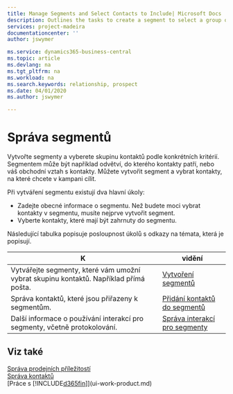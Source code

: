 ```yaml
---
title: Manage Segments and Select Contacts to Include| Microsoft Docs
description: Outlines the tasks to create a segment to select a group of contacts according to specific criteria, for example, contacts in a particular industry that you want to target.
services: project-madeira
documentationcenter: ''
author: jswymer

ms.service: dynamics365-business-central
ms.topic: article
ms.devlang: na
ms.tgt_pltfrm: na
ms.workload: na
ms.search.keywords: relationship, prospect
ms.date: 04/01/2020
ms.author: jswymer

---
```

# Správa segmentů
Vytvořte segmenty a vyberete skupinu kontaktů podle konkrétních kritérií. Segmentem může být například odvětví, do kterého kontakty patří, nebo váš obchodní vztah s kontakty. Můžete vytvořit segment a vybrat kontakty, na které chcete v kampani cílit.

Při vytváření segmentu existují dva hlavní úkoly:

* Zadejte obecné informace o segmentu. Než budete moci vybrat kontakty v segmentu, musíte nejprve vytvořit segment.
* Vyberte kontakty, které mají být zahrnuty do segmentu.

Následující tabulka popisuje posloupnost úkolů s odkazy na témata, která je popisují.

| K | vidění |
| --- | --- |
| Vytvářejte segmenty, které vám umožní vybrat skupinu kontaktů. Například přímá pošta. | [Vytvoření segmentů](marketing-how-create-segment.md) |
| Správa kontaktů, které jsou přiřazeny k segmentům. | [Přidání kontaktů do segmentů](marketing-add-contact-segment.md) |
| Další informace o používání interakcí pro segmenty, včetně protokolování. | [Správa interakcí pro segmenty](marketing-interaction-segments.md) |

## Viz také
[Správa prodejních příležitostí](marketing-manage-sales-opportunities.md)  
[Správa kontaktů](marketing-contacts.md)  
[Práce s [!INCLUDE[d365fin](includes/d365fin_md.md)]](ui-work-product.md)
